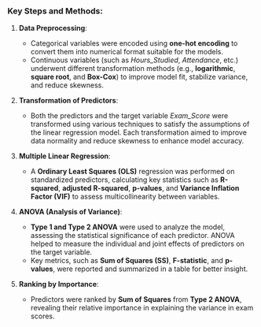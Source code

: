 ### Key Steps and Methods:

1. **Data Preprocessing**:
   - Categorical variables were encoded using **one-hot encoding** to convert them into numerical format suitable for the models.
   - Continuous variables (such as *Hours_Studied*, *Attendance*, etc.) underwent different transformation methods (e.g., **logarithmic**, **square root**, and **Box-Cox**) to improve model fit, stabilize variance, and reduce skewness.

2. **Transformation of Predictors**:
   - Both the predictors and the target variable *Exam_Score* were transformed using various techniques to satisfy the assumptions of the linear regression model. Each transformation aimed to improve data normality and reduce skewness to enhance model accuracy.

3. **Multiple Linear Regression**:
   - A **Ordinary Least Squares (OLS)** regression was performed on standardized predictors, calculating key statistics such as **R-squared**, **adjusted R-squared**, **p-values**, and **Variance Inflation Factor (VIF)** to assess multicollinearity between variables.

4. **ANOVA (Analysis of Variance)**:
   - **Type 1 and Type 2 ANOVA** were used to analyze the model, assessing the statistical significance of each predictor. ANOVA helped to measure the individual and joint effects of predictors on the target variable.
   - Key metrics, such as **Sum of Squares (SS)**, **F-statistic**, and **p-values**, were reported and summarized in a table for better insight.

5. **Ranking by Importance**:
   - Predictors were ranked by **Sum of Squares** from **Type 2 ANOVA**, revealing their relative importance in explaining the variance in exam scores.

